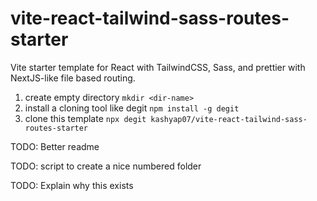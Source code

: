 # vite-react-tailwind-sass-routes-starter

Vite starter template for React with TailwindCSS, Sass, and prettier with NextJS-like file based routing.

1. create empty directory
   `mkdir <dir-name>`
2. install a cloning tool like degit
   `npm install -g degit`
3. clone this template
   `npx degit kashyap07/vite-react-tailwind-sass-routes-starter`

TODO: Better readme

TODO: script to create a nice numbered folder

TODO: Explain why this exists

